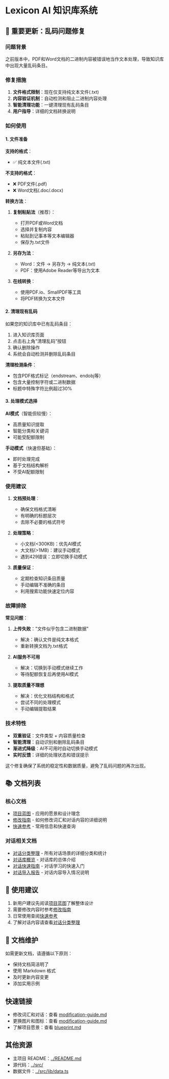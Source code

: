 # Lexicon AI 知识库系统

## 🚨 重要更新：乱码问题修复

### 问题背景
之前版本中，PDF和Word文档的二进制内容被错误地当作文本处理，导致知识库中出现大量乱码条目。

### 修复措施
1. **文件格式限制**：现在仅支持纯文本文件(.txt)
2. **内容验证机制**：自动检测和阻止二进制内容处理
3. **智能清理功能**：一键清理现有乱码条目
4. **用户指导**：详细的文档转换说明

### 如何使用

#### 1. 文件准备
**支持的格式**：
- ✅ 纯文本文件(.txt)

**不支持的格式**：
- ❌ PDF文件(.pdf) 
- ❌ Word文档(.doc/.docx)

**转换方法**：
1. **复制粘贴法**（推荐）：
   - 打开PDF或Word文档
   - 选择并复制内容
   - 粘贴到记事本等文本编辑器
   - 保存为.txt文件

2. **另存为法**：
   - Word：文件 → 另存为 → 纯文本(.txt)
   - PDF：使用Adobe Reader等导出为文本

3. **在线转换**：
   - 使用PDF.io、SmallPDF等工具
   - 将PDF转换为文本文件

#### 2. 清理现有乱码
如果您的知识库中已有乱码条目：

1. 进入知识库页面
2. 点击右上角"清理乱码"按钮
3. 确认删除操作
4. 系统会自动检测并删除乱码条目

**清理检测条件**：
- 包含PDF格式标记（endstream、endobj等）
- 包含大量控制字符或二进制数据
- 标题中特殊字符比例超过30%

#### 3. 处理模式选择

**AI模式**（智能但较慢）：
- 高质量知识提取
- 智能分类和关键词
- 可能受配额限制

**手动模式**（快速但基础）：
- 即时处理完成
- 基于文档结构解析
- 不受AI配额限制

### 使用建议

1. **文档预处理**：
   - 确保文档格式清晰
   - 有明确的标题层次
   - 去除不必要的格式符号

2. **处理策略**：
   - 小文档(<300KB)：优先AI模式
   - 大文档(>1MB)：建议手动模式
   - 遇到429错误：立即切换手动模式

3. **质量保证**：
   - 定期检查知识条目质量
   - 手动编辑不准确的条目
   - 利用搜索功能快速定位内容

### 故障排除

**常见问题**：

1. **上传失败**："文件似乎包含二进制数据"
   - 解决：确认文件是纯文本格式
   - 重新转换文档为.txt格式

2. **AI服务不可用**
   - 解决：切换到手动模式继续工作
   - 等待配额恢复后再使用AI模式

3. **提取质量不理想**
   - 解决：优化文档结构和格式
   - 尝试不同的处理模式
   - 手动编辑提取结果

### 技术特性

- **双重验证**：文件类型 + 内容质量检查
- **智能清理**：自动识别和删除乱码条目
- **渐进式降级**：AI不可用时自动切换手动模式
- **实时反馈**：详细的处理状态和错误提示

这个修复确保了系统的稳定性和数据质量，避免了乱码问题的再次出现。

## 📚 文档列表

### 核心文档
- [项目蓝图](blueprint.md) - 应用的愿景和设计理念
- [修改指南](modification-guide.md) - 如何修改词汇和对话内容的详细说明
- [快速参考](quick-reference.md) - 常用信息和快速查询

### 对话相关文档
- [对话分类整理](dialogue-categories.md) - 所有对话场景的详细分类和统计
- [对话库概览](dialogue-library-summary.md) - 对话库的总体介绍
- [对话快速指南](dialogue-quick-guide.md) - 对话学习的快速入门
- [对话导入报告](dialogue-import-report.md) - 对话内容导入情况说明

## 🎯 使用建议

1. 新用户建议先阅读[项目蓝图](blueprint.md)了解整体设计
2. 需要修改内容时参考[修改指南](modification-guide.md)
3. 日常使用查阅[快速参考](quick-reference.md)
4. 了解对话内容请查看[对话分类整理](dialogue-categories.md)

## 📝 文档维护

如需更新文档，请遵循以下原则：
- 保持文档简洁明了
- 使用 Markdown 格式
- 及时更新内容变更
- 添加实用示例

## 快速链接

- 修改词汇和对话：查看 [modification-guide.md](./modification-guide.md#修改词汇)
- 更换图片和图标：查看 [modification-guide.md](./modification-guide.md#修改图片)
- 了解项目愿景：查看 [blueprint.md](./blueprint.md)

## 其他资源

- 主项目 README：[../README.md](../README.md)
- 源代码：[../src/](../src/)
- 数据文件：[../src/lib/data.ts](../src/lib/data.ts) 